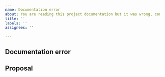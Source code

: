 ```yaml
---
name: Documentation error
about: You are reading this project documentation but it was wrong, confusing, something looks wrong or could be better.
title: ''
labels: ''
assignees: ''

---
```


<!-- Thank you for helping!

     If you are looking for support, please check out our documentation or consider asking a question on our Discussions:
      * https://github.com/brunotacca/_CHANGEME_/discussions
      * https://github.com/brunotacca/_CHANGEME_/blob/main/docs/GET_STARTED.md
      * https://github.com/brunotacca/_CHANGEME_/blob/main/docs/SUPPORT.md

-->

## Documentation error

<!--
   Please link the exact documentation part (or parts) with errors
-->

## Proposal

<!--
     Briefly but precisely describe what you would like it to be, or how it should be.

     Consider sending a PR with your adjustments.
-->